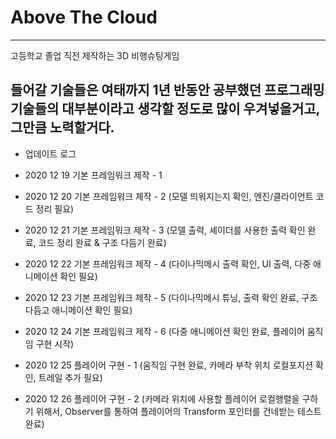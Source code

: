 # Above The Cloud
--------
고등학교 졸업 직전 제작하는 3D 비행슈팅게임

들어갈 기술들은 여태까지 1년 반동안 공부했던 프로그래밍 기술들의 대부분이라고 생각할 정도로 많이 우겨넣을거고, 그만큼 노력할거다.
--------

 + 업데이트 로그
 
 + 2020 12 19 기본 프레임워크 제작 - 1
 
 + 2020 12 20 기본 프레임워크 제작 - 2 (모델 띄워지는지 확인, 엔진/클라이언트 코드 정리 필요)
 
 + 2020 12 21 기본 프레임워크 제작 - 3 (모델 출력, 셰이더를 사용한 출력 확인 완료, 코드 정리 완료 & 구조 다듬기 완료)

 + 2020 12 22 기본 프레임워크 제작 - 4 (다이나믹메시 출력 확인, UI 출력, 다중 애니메이션 확인 필요)

 + 2020 12 23 기본 프레임워크 제작 - 5 (다이나믹메시 튜닝, 출력 확인 완료, 구조 다듬고 애니메이션 확인 필요)

 + 2020 12 24 기본 프레임워크 제작 - 6 (다중 애니메이션 확인 완료, 플레이어 움직임 구현 시작)

 + 2020 12 25 플레이어 구현 - 1 (움직임 구현 완료, 카메라 부착 위치 로컬포지션 확인, 트레일 추가 필요)

 + 2020 12 26 플레이어 구현 - 2 (카메라 위치에 사용할 플레이어 로컬행렬을 구하기 위해서, Observer를 통하여 플레이어의 Transform 포인터를 건네받는 테스트 완료)
